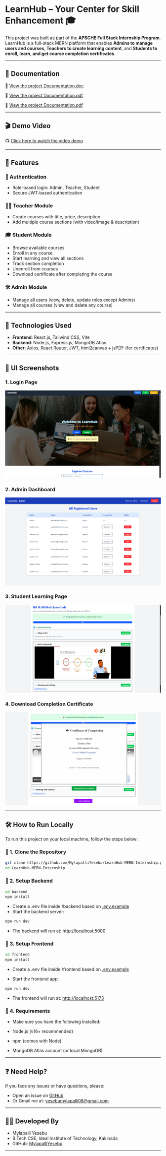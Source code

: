 # LearnHub – Your Center for Skill Enhancement 🎓

This project was built as part of the **APSCHE Full Stack Internship Program**.  
LearnHub is a full-stack MERN platform that enables **Admins to manage users and courses**, **Teachers to create learning content**, and **Students to enroll, learn, and get course completion certificates**.

---

## 📄 Documentation

📎 [View the project Documentation.doc](https://docs.google.com/document/d/1PPQ8xcgp_VS6v5LtyN2N0e2Hq9nLJfJu/edit?usp=sharing&ouid=112169026655648183402&rtpof=true&sd=truev)

📎 [View the project Documentation.pdf](https://drive.google.com/file/d/1cgyJhZtioS7VCKxvGbfQ7ewyKSwIftB3/view?usp=sharing)

📎 <a href="https://drive.google.com/file/d/1cgyJhZtioS7VCKxvGbfQ7ewyKSwIftB3/view?usp=sharing" target="_blank">View the project Documentation.pdf</a>

---

## 🎬 Demo Video

📺 [Click here to watch the video demo](https://drive.google.com/file/d/1mTXw-DvEsbPYtq23ATPyktYOWbaD0PVS/view?usp=sharing)

---

## 🚀 Features

### 🔐 Authentication

- Role-based login: Admin, Teacher, Student
- Secure JWT-based authentication

### 🧑‍🏫 Teacher Module

- Create courses with title, price, description
- Add multiple course sections (with video/image & description)

### 🎓 Student Module

- Browse available courses
- Enroll in any course
- Start learning and view all sections
- Track section completion
- Unenroll from courses
- Download certificate after completing the course

### 🛠 Admin Module

- Manage all users (view, delete, update roles except Admins)
- Manage all courses (view and delete any course)

---

## 🧠 Technologies Used

- **Frontend**: React.js, Tailwind CSS, Vite
- **Backend**: Node.js, Express.js, MongoDB Atlas
- **Other**: Axios, React Router, JWT, html2canvas + jsPDF (for certificates)

---

## 📸 UI Screenshots

### 1. Login Page  

![Login](./frontend/UI-Screenshots/1-home.png)

### 2. Admin Dashboard  

![Admin](./frontend/UI-Screenshots/4-admin-dashboard.png)

### 3. Student Learning Page  

![Learn](./frontend/UI-Screenshots/9-learn-course.png)

### 4. Download Completion Certificate

![Learn](./frontend/UI-Screenshots/10-certificate.png)

---

## 🛠 How to Run Locally

To run this project on your local machine, follow the steps below:

### 🔹 1. Clone the Repository

```bash
git clone https://github.com/MylapalliYesebu/LearnHub-MERN-Internship.git
cd LearnHub-MERN-Internship
```

### 🔹 2. Setup Backend

```bash
cd backend
npm install
```

- Create a .env file inside /backend based on [.env.example](./backend/.env.example)
- Start the backend server:

```bash
npm run dev
```

- The backend will run at: [http://localhost:5000](http://localhost:5000)

### 🔹 3. Setup Frontend

```bash
cd frontend
npm install
```

- Create a .env file inside /frontend based on [.env.example](./frontend/.env.example)

- Start the frontend app:

```bash
npm run dev
```

- The frontend will run at: [http://localhost:5173](http://localhost:5173)

### 🔹 4. Requirements

- Make sure you have the following installed:

- Node.js (v16+ recommended)

- npm (comes with Node)

- MongoDB Atlas account (or local MongoDB)

---

## ❓ Need Help?

If you face any issues or have questions, please:

- Open an issue on [GitHub](https://github.com/MylapalliYesebu/LearnHub-MERN-Internship/issues)
- Or Gmail me at: [yesebumylapalli08@gmail.com](mailto:mylapalliyesebu@example.com)

---

## 🙋‍♂️ Developed By

- Mylapalli Yesebu
- B.Tech CSE, Ideal Institute of Technology, Kakinada
- GitHub: [MylapalliYesebu](https://github.com/MylapalliYesebu)

---
